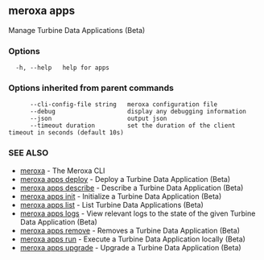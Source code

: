 ## meroxa apps

Manage Turbine Data Applications (Beta)

### Options

```
  -h, --help   help for apps
```

### Options inherited from parent commands

```
      --cli-config-file string   meroxa configuration file
      --debug                    display any debugging information
      --json                     output json
      --timeout duration         set the duration of the client timeout in seconds (default 10s)
```

### SEE ALSO

* [meroxa](meroxa.md)	 - The Meroxa CLI
* [meroxa apps deploy](meroxa_apps_deploy.md)	 - Deploy a Turbine Data Application (Beta)
* [meroxa apps describe](meroxa_apps_describe.md)	 - Describe a Turbine Data Application (Beta)
* [meroxa apps init](meroxa_apps_init.md)	 - Initialize a Turbine Data Application (Beta)
* [meroxa apps list](meroxa_apps_list.md)	 - List Turbine Data Applications (Beta)
* [meroxa apps logs](meroxa_apps_logs.md)	 - View relevant logs to the state of the given Turbine Data Application (Beta)
* [meroxa apps remove](meroxa_apps_remove.md)	 - Removes a Turbine Data Application (Beta)
* [meroxa apps run](meroxa_apps_run.md)	 - Execute a Turbine Data Application locally (Beta)
* [meroxa apps upgrade](meroxa_apps_upgrade.md)	 - Upgrade a Turbine Data Application (Beta)

